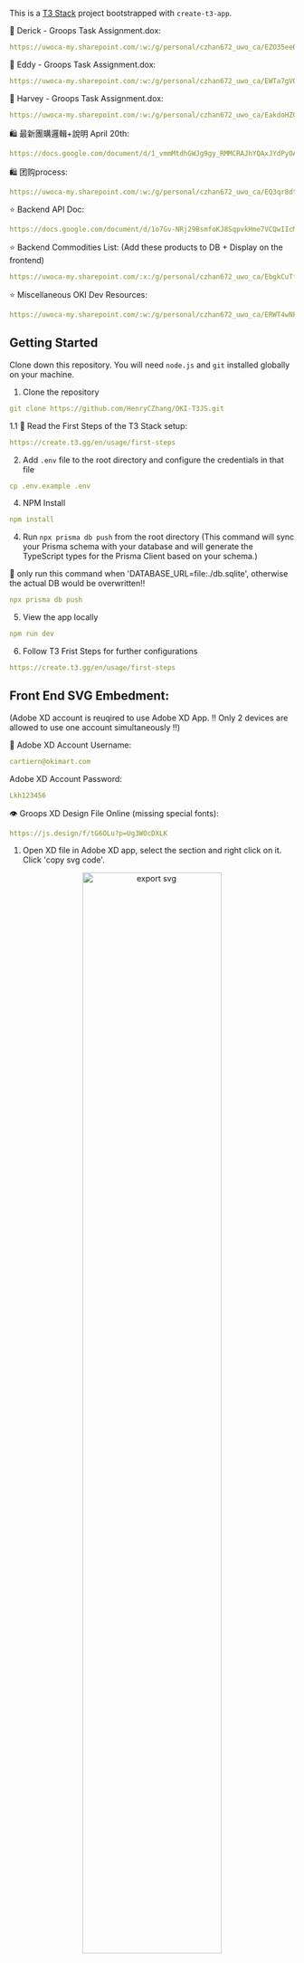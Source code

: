 
This is a [T3 Stack](https://create.t3.gg/) project bootstrapped with `create-t3-app`.

🚨 Derick - Groops Task Assignment.dox:

```yaml
https://uwoca-my.sharepoint.com/:w:/g/personal/czhan672_uwo_ca/EZO35ee6dfFGm_zWHaig7Z8B_96hTGguxeEebz7u2C4V0w?e=BhWNVG
```

🚨 Eddy - Groops Task Assignment.dox:

```yaml
https://uwoca-my.sharepoint.com/:w:/g/personal/czhan672_uwo_ca/EWTa7gVQt5BNtwNAt9fMI0oBsqjrpnbra-zi0x8voYpU1Q?e=0c2yei
```

🚨 Harvey - Groops Task Assignment.dox:

```yaml
https://uwoca-my.sharepoint.com/:w:/g/personal/czhan672_uwo_ca/EakdoHZGzZpFvKwNZ98AobABv7enXlpdPRYVVmxPB3Xatw?e=UoibP1
```

🛍️ 最新團購邏輯+說明 April 20th:

```yaml
https://docs.google.com/document/d/1_vmmMtdhGWJg9gy_RMMCRAJhYQAxJYdPyOAUc_hiSMk/edit#heading=h.bypzj6sb1uvj
```

🛍️ 团购process:

```yaml
https://uwoca-my.sharepoint.com/:w:/g/personal/czhan672_uwo_ca/EQ3qr8dtnM5EpOtVDzGK1PAB4AUkZp0b62IPptWD2qxhoQ?e=mHfX4p
```

⭐️ Backend API Doc:

```yaml
https://docs.google.com/document/d/1o7Gv-NRj29BsmfoKJ8SqpvkHme7VCQwIIcMiVAp1nW4/edit?usp=sharing
```

⭐️ Backend Commodities List: (Add these products to DB + Display on the frontend)

```yaml
https://uwoca-my.sharepoint.com/:x:/g/personal/czhan672_uwo_ca/EbgkCuTfktNItYqdIJKolooBwYDQbcUHkj8rqhmVrJK8vw?e=x0cUj4
```

⭐️ Miscellaneous OKI Dev Resources:

```yaml
https://uwoca-my.sharepoint.com/:w:/g/personal/czhan672_uwo_ca/ERWT4wNFbClPrRtoF49y3eUBeVWG58FtnWjCzUfrirjA8Q?e=JQpzj2
```

## Getting Started
Clone down this repository. You will need `node.js` and `git` installed globally on your machine.

1. Clone the repository
```yaml
git clone https://github.com/HenryCZhang/OKI-T3JS.git
```
1.1 🚨 Read the First Steps of the T3 Stack setup:

```yaml
https://create.t3.gg/en/usage/first-steps
```

2. Add `.env` file to the root directory and configure the credentials in that file

```yaml
cp .env.example .env
```

4. NPM Install
```yaml
npm install
```
4. Run `npx prisma db push` from the root directory 
(This command will sync your Prisma schema with your database and will generate the TypeScript types for the Prisma Client based on your schema.)

🚨 only run this command when 'DATABASE_URL=file:./db.sqlite', otherwise the actual DB would be overwritten‼️

```yaml
npx prisma db push
```
5. View the app locally
```yaml
npm run dev
```
6. Follow T3 Frist Steps for further configurations
```yaml
https://create.t3.gg/en/usage/first-steps
```
## Front End SVG Embedment:

(Adobe XD account is reuqired to use Adobe XD App. ‼️ Only 2 devices are allowed to use one account simultaneously ‼️)

🔑 Adobe XD Account Username: 
```yaml
cartiern@okimart.com
```
Adobe XD Account Password: 
```yaml
Lkh123456
```

👁️ Groops XD Design File Online (missing special fonts): 

```yaml
https://js.design/f/tG6OLu?p=Ug3WOcDXLK
```

1. Open XD file in Adobe XD app, select the section and right click on it. Click 'copy svg code'.
<div align="center">
  <img alt= "export svg" src="https://github.com/HenryCZhang/OKI-T3JS/blob/dev/README_Img/export_svg.png" width="70%"/>
</div>

2. In your code editor, create a SVG file in public/assets directory, paste the SVG code there and delete Width and Height properties!
<div align="center">
  <img alt="edit svg" src="https://github.com/HenryCZhang/OKI-T3JS/blob/dev/README_Img/edit_svg.png" width="70%"/>
</div>


## What's next? How do I make an app with this?

We try to keep this project as simple as possible, so you can start with just the scaffolding we set up for you, and add additional things later when they become necessary.

If you are not familiar with the different technologies used in this project, please refer to the respective docs. If you still are in the wind, please join our [Discord](https://t3.gg/discord) and ask for help.

- [Next.js](https://nextjs.org)
- [NextAuth.js](https://next-auth.js.org)
- [Prisma](https://prisma.io)
- [Tailwind CSS](https://tailwindcss.com)
- [tRPC](https://trpc.io)

## Learn More

To learn more about the [T3 Stack](https://create.t3.gg/), take a look at the following resources:

- [Documentation](https://create.t3.gg/)
- [Learn the T3 Stack](https://create.t3.gg/en/faq#what-learning-resources-are-currently-available) — Check out these awesome tutorials

You can check out the [create-t3-app GitHub repository](https://github.com/t3-oss/create-t3-app) — your feedback and contributions are welcome!

## How do I deploy this?

Follow our deployment guides for [Vercel](https://create.t3.gg/en/deployment/vercel) and [Docker](https://create.t3.gg/en/deployment/docker) for more information.



Shopping Cart item storage methods:
https://www.pc6.com/infoview/Article_29864.html

To add new product information to database(Release 1.0)
type 'npx prisma studio' in terminal to open localhost port
the port contains basic UI.
